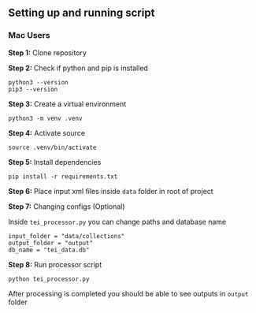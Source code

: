 ## Setting up and running script
### Mac Users

**Step 1:** Clone repository

**Step 2:** Check if python and pip is installed

```
python3 --version
pip3 --version
```

**Step 3:** Create a virtual environment 

```
python3 -m venv .venv
```

**Step 4:** Activate source

```
source .venv/bin/activate
``` 

**Step 5:** Install dependencies

```
pip install -r requirements.txt
```

**Step 6:** Place input xml files inside `data` folder in root of project

**Step 7:** Changing configs (Optional)

Inside ```tei_processor.py``` you can change paths and database name

```
input_folder = "data/collections"
output_folder = "output"
db_name = "tei_data.db"
```

**Step 8:** Run processor script

```
python tei_processor.py
```

After processing is completed you should be able to see outputs in ```output``` folder


